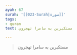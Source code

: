 ```yaml
---
ayah: 67
surah: '[[023-Surah|سورة]]'
tags:
- quran
text: مستكبرين به سامرا تهجرون

---
```

> مستكبرين به سامرا تهجرون
